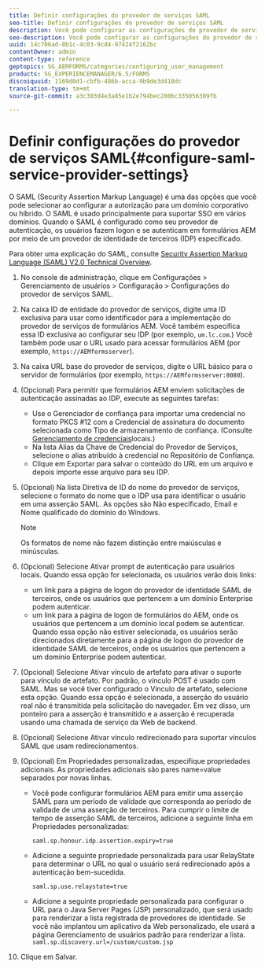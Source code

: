 ```yaml
---
title: Definir configurações do provedor de serviços SAML
seo-title: Definir configurações do provedor de serviços SAML
description: Você pode configurar as configurações do provedor de serviços SAML para permitir que os usuários façam logon e se autentiquem em formulários AEM por meio de um provedor de identidade de terceiros (IDP) especificado.
seo-description: Você pode configurar as configurações do provedor de serviços SAML para permitir que os usuários façam logon e se autentiquem em formulários AEM por meio de um provedor de identidade de terceiros (IDP) especificado.
uuid: 14c706ad-8b1c-4c03-9cd4-97424f2162bc
contentOwner: admin
content-type: reference
geptopics: SG_AEMFORMS/categories/configuring_user_management
products: SG_EXPERIENCEMANAGER/6.5/FORMS
discoiquuid: 1169d0d1-cbfb-486b-acca-9b9de3d410dc
translation-type: tm+mt
source-git-commit: a3c303d4e3a85e1b2e794bec2006c335056309fb

---
```



# Definir configurações do provedor de serviços SAML{#configure-saml-service-provider-settings}

O SAML (Security Assertion Markup Language) é uma das opções que você pode selecionar ao configurar a autorização para um domínio corporativo ou híbrido. O SAML é usado principalmente para suportar SSO em vários domínios. Quando o SAML é configurado como seu provedor de autenticação, os usuários fazem logon e se autenticam em formulários AEM por meio de um provedor de identidade de terceiros (IDP) especificado.

Para obter uma explicação do SAML, consulte [Security Assertion Markup Language (SAML) V2.0 Technical Overview](https://www.oasis-open.org/committees/download.php/20645/sstc-saml-tech-overview-2%200-draft-10.pdf).

1. No console de administração, clique em Configurações > Gerenciamento de usuários > Configuração > Configurações do provedor de serviços SAML.
1. Na caixa ID de entidade do provedor de serviços, digite uma ID exclusiva para usar como identificador para a implementação do provedor de serviços de formulários AEM. Você também especifica essa ID exclusiva ao configurar seu IDP (por exemplo, `um.lc.com`.) Você também pode usar o URL usado para acessar formulários AEM (por exemplo, `https://AEMformsserver`).
1. Na caixa URL base do provedor de serviços, digite o URL básico para o servidor de formulários (por exemplo, `https://AEMformsserver:8080`).
1. (Opcional) Para permitir que formulários AEM enviem solicitações de autenticação assinadas ao IDP, execute as seguintes tarefas:

   * Use o Gerenciador de confiança para importar uma credencial no formato PKCS #12 com a Credencial de assinatura do documento selecionada como Tipo de armazenamento de confiança. (Consulte [Gerenciamento de credenciais](/help/forms/using/admin-help/local-credentials.md#managing-local-credentials)locais.)
   * Na lista Alias da Chave de Credencial do Provedor de Serviços, selecione o alias atribuído à credencial no Repositório de Confiança.
   * Clique em Exportar para salvar o conteúdo do URL em um arquivo e depois importe esse arquivo para seu IDP.

1. (Opcional) Na lista Diretiva de ID do nome do provedor de serviços, selecione o formato do nome que o IDP usa para identificar o usuário em uma asserção SAML. As opções são Não especificado, Email e Nome qualificado do domínio do Windows.

   >[!NOTE]
   >
   >Os formatos de nome não fazem distinção entre maiúsculas e minúsculas.

1. (Opcional) Selecione Ativar prompt de autenticação para usuários locais. Quando essa opção for selecionada, os usuários verão dois links:

   * um link para a página de logon do provedor de identidade SAML de terceiros, onde os usuários que pertencem a um domínio Enterprise podem autenticar.
   * um link para a página de logon de formulários do AEM, onde os usuários que pertencem a um domínio local podem se autenticar.
   Quando essa opção não estiver selecionada, os usuários serão direcionados diretamente para a página de logon do provedor de identidade SAML de terceiros, onde os usuários que pertencem a um domínio Enterprise podem autenticar.

1. (Opcional) Selecione Ativar vínculo de artefato para ativar o suporte para vínculo de artefato. Por padrão, o vínculo POST é usado com SAML. Mas se você tiver configurado o Vínculo de artefato, selecione esta opção. Quando essa opção é selecionada, a asserção do usuário real não é transmitida pela solicitação do navegador. Em vez disso, um ponteiro para a asserção é transmitido e a asserção é recuperada usando uma chamada de serviço da Web de backend.
1. (Opcional) Selecione Ativar vínculo redirecionado para suportar vínculos SAML que usam redirecionamentos.
1. (Opcional) Em Propriedades personalizadas, especifique propriedades adicionais. As propriedades adicionais são pares name=value separados por novas linhas.

   * Você pode configurar formulários AEM para emitir uma asserção SAML para um período de validade que corresponda ao período de validade de uma asserção de terceiros. Para cumprir o limite de tempo de asserção SAML de terceiros, adicione a seguinte linha em Propriedades personalizadas:

      `saml.sp.honour.idp.assertion.expiry=true`

   * Adicione a seguinte propriedade personalizada para usar RelayState para determinar o URL no qual o usuário será redirecionado após a autenticação bem-sucedida.

      `saml.sp.use.relaystate=true`

   * Adicione a seguinte propriedade personalizada para configurar o URL para o Java Server Pages (JSP) personalizado, que será usado para renderizar a lista registrada de provedores de identidade. Se você não implantou um aplicativo da Web personalizado, ele usará a página Gerenciamento de usuários padrão para renderizar a lista.
   `saml.sp.discovery.url=/custom/custom.jsp`

1. Clique em Salvar.

